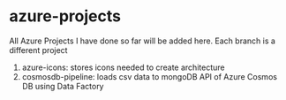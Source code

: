 # azure-projects

All Azure Projects I have done so far will be added here.
Each branch is a different project

1. azure-icons: stores icons needed to create architecture
2. cosmosdb-pipeline: loads csv data to mongoDB API of Azure Cosmos DB using Data Factory
